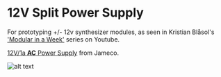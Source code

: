 # 12V Split Power Supply

For prototyping +/- 12v synthesizer modules, as seen in Kristian Blåsol's ['Modular in a Week'](https://www.youtube.com/watch?v=5DKU1m5_b_8) series on Youtube.

[12V/1a **AC** Power Supply](https://www.jameco.com/webapp/wcs/stores/servlet/ProductDisplay?catalogId=10001&langId=-1&storeId=10001&productId=100167) from Jameco. 


![alt text](https://github.com/jps723/splitPowerSupply/blob/master/splitPowerSupply.JPG)
